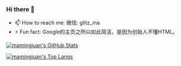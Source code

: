 ### Hi there 👋

- 📫 How to reach me: 微信: glitz_ma
- ⚡ Fun fact: Google的主页之所以如此简洁，是因为创始人不懂HTML。


[GITHUB_PROFILE]: https://github.com/happy760690
[GITHUB_STATS_SRC]: https://github-readme-stats.vercel.app/api?username=happy760690&show_icons=true
[GITHUB_LANG_SRC]: https://github-readme-stats.vercel.app/api/top-langs/?username=happy760690&layout=compact

[![mamingjuan's GitHub Stats][GITHUB_STATS_SRC]][GITHUB_PROFILE]

[![mamingjuan's Top Langs][GITHUB_LANG_SRC]][GITHUB_PROFILE]


<!--
**happy760690/happy760690** is a ✨ _special_ ✨ repository because its `README.md` (this file) appears on your GitHub profile.

Here are some ideas to get you started:

- 🔭 I’m currently working on ...
- 🌱 I’m currently learning ...
- 👯 I’m looking to collaborate on ...
- 🤔 I’m looking for help with ...
- 💬 Ask me about ...
- 📫 How to reach me: ...
- 😄 Pronouns: ...
- ⚡ Fun fact: ...
-->

